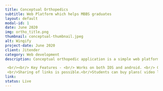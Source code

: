 ```yaml
---
title: Conceptual Orthopedics
subtitle: Web Platform which helps MBBS graduates
layout: default
modal-id: 1
date: June 2020
img: ortho_title.png
thumbnail: conceptual-thumbnail.jpeg
alt: Wingify
project-date: June 2020
client: Jitender
category: Web development
description: Conceptual orthopedic application is a simple web platform that helps MBBS graduates who are keen on pursuing further studies. All topics related to the subject are revised and edited to suit the current syllabus. Digital learning has paved the way for a better understanding of topics with excellent tutors who relentlessly work hard to conceptualize learning.

 <br/><br/> Key Features - <br/> Works on both IOS and android. <br/> Question Banks, PDF’s, Text Books, Videos ( live and recorded), Assessments are available for enhancing the learning of a student. <br/> Code scanner, business, and card scanner for the ease of filling forms.
 <br/>Sharing of links is possible.<br/>Students can buy plans( video lectures)  according to their needs.<br/><br/> How It Works? <br/> The web app is engined by React Native for its hefty capabilities. 
link: 
status: Live
---
```

